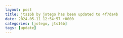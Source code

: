 ```yaml
---
layout: post
title: jts16b by jotego has been updated to 4f7da4b
date: 2024-05-11 12:54:57 +0000
categories: [jotego, jts16b]
tags: [update]
---
```


